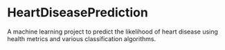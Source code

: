 # HeartDiseasePrediction
 A machine learning project to predict the likelihood of heart disease using health metrics and various classification algorithms.
